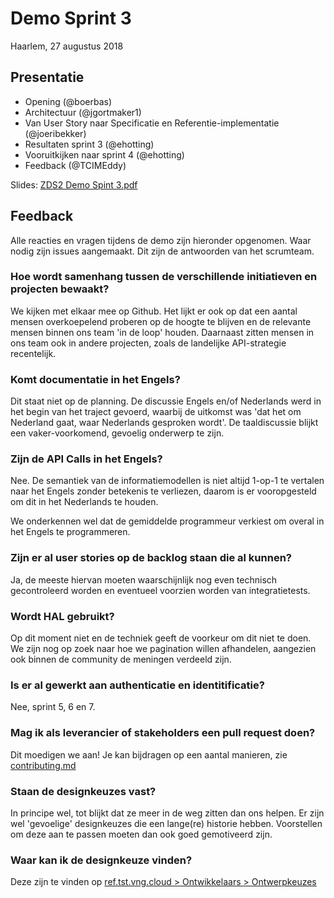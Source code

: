 # Demo Sprint 3

Haarlem, 27 augustus 2018

## Presentatie

- Opening (@boerbas)
- Architectuur (@jgortmaker1)
- Van User Story naar Specificatie en Referentie-implementatie (@joeribekker)
- Resultaten sprint 3 (@ehotting)
- Vooruitkijken naar sprint 4 (@ehotting)
- Feedback (@TCIMEddy)

Slides: [ZDS2 Demo Spint 3.pdf](/community/bestanden/zds2-demo-sprint-3.pdf)

## Feedback

Alle reacties en vragen tijdens de demo zijn hieronder opgenomen. Waar nodig zijn issues aangemaakt. Dit zijn de antwoorden van het scrumteam.

### Hoe wordt samenhang tussen de verschillende initiatieven en projecten bewaakt?
We kijken met elkaar mee op Github. Het lijkt er ook op dat een aantal mensen
overkoepelend proberen op de hoogte te blijven en de relevante mensen binnen
ons team 'in de loop' houden. Daarnaast zitten mensen in ons team ook in
andere projecten, zoals de landelijke API-strategie recentelijk.

### Komt documentatie in het Engels?
Dit staat niet op de planning. De discussie Engels en/of Nederlands werd in het
begin van het traject gevoerd, waarbij de uitkomst was 'dat het om Nederland
gaat, waar Nederlands gesproken wordt'. De taaldiscussie blijkt een
vaker-voorkomend, gevoelig onderwerp te zijn.

### Zijn de API Calls in het Engels?
Nee. De semantiek van de informatiemodellen is niet altijd 1-op-1 te vertalen
naar het Engels zonder betekenis te verliezen, daarom is er vooropgesteld
om dit in het Nederlands te houden.

We onderkennen wel dat de gemiddelde programmeur verkiest om overal in het
Engels te programmeren.

### Zijn er al user stories op de backlog staan die al kunnen?
Ja, de meeste hiervan moeten waarschijnlijk nog even technisch gecontroleerd
worden en eventueel voorzien worden van integratietests.

### Wordt HAL gebruikt?
Op dit moment niet en de techniek geeft de voorkeur om dit niet te doen. We
zijn nog op zoek naar hoe we pagination willen afhandelen, aangezien ook binnen
de community de meningen verdeeld zijn.

### Is er al gewerkt aan authenticatie en identitificatie?
Nee, sprint 5, 6 en 7.

### Mag ik als leverancier of stakeholders een pull request doen?
Dit moedigen we aan! Je kan bijdragen op een aantal manieren, zie
[contributing.md](https://github.com/VNG-Realisatie/gemma-zaken/blob/master/CONTRIBUTING.md)

### Staan de designkeuzes vast?
In principe wel, tot blijkt dat ze meer in de weg zitten dan ons helpen. Er zijn
wel 'gevoelige' designkeuzes die een lange(re) historie hebben. Voorstellen om
deze aan te passen moeten dan ook goed gemotiveerd zijn.

### Waar kan ik de designkeuze vinden?
Deze zijn te vinden op
[ref.tst.vng.cloud > Ontwikkelaars > Ontwerpkeuzes](https://ref.tst.vng.cloud/developers/design-keuzes/)
